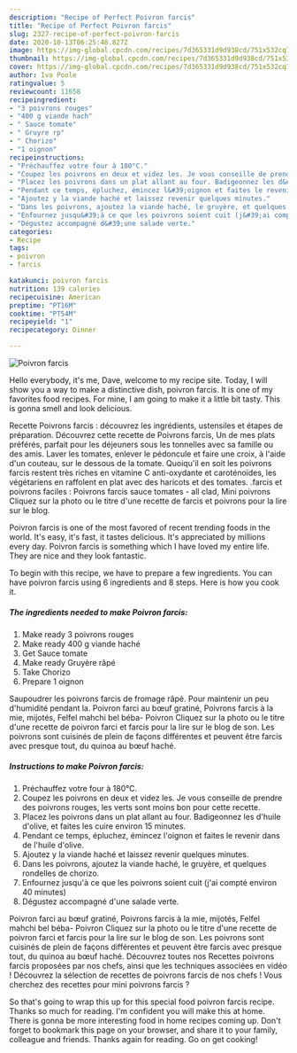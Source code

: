 ```yaml
---
description: "Recipe of Perfect Poivron farcis"
title: "Recipe of Perfect Poivron farcis"
slug: 2327-recipe-of-perfect-poivron-farcis
date: 2020-10-13T06:25:48.827Z
image: https://img-global.cpcdn.com/recipes/7d365331d9d938cd/751x532cq70/poivron-farcis-photo-principale-de-la-recette.jpg
thumbnail: https://img-global.cpcdn.com/recipes/7d365331d9d938cd/751x532cq70/poivron-farcis-photo-principale-de-la-recette.jpg
cover: https://img-global.cpcdn.com/recipes/7d365331d9d938cd/751x532cq70/poivron-farcis-photo-principale-de-la-recette.jpg
author: Iva Poole
ratingvalue: 5
reviewcount: 11658
recipeingredient:
- "3 poivrons rouges"
- "400 g viande hach"
- " Sauce tomate"
- " Gruyre rp"
- " Chorizo"
- "1 oignon"
recipeinstructions:
- "Préchauffez votre four à 180°C."
- "Coupez les poivrons en deux et videz les. Je vous conseille de prendre des poivrons rouges, les verts sont moins bon pour cette recette."
- "Placez les poivrons dans un plat allant au four. Badigeonnez les d&#39;huile d&#39;olive, et faites les cuire environ 15 minutes."
- "Pendant ce temps, épluchez, émincez l&#39;oignon et faites le revenir dans de l&#39;huile d&#39;olive."
- "Ajoutez y la viande haché et laissez revenir quelques minutes."
- "Dans les poivrons, ajoutez la viande haché, le gruyère, et quelques rondelles de chorizo."
- "Enfournez jusqu&#39;à ce que les poivrons soient cuit (j&#39;ai compté environ 40 minutes)"
- "Dégustez accompagné d&#39;une salade verte."
categories:
- Recipe
tags:
- poivron
- farcis

katakunci: poivron farcis 
nutrition: 139 calories
recipecuisine: American
preptime: "PT16M"
cooktime: "PT54M"
recipeyield: "1"
recipecategory: Dinner

---
```



![Poivron farcis](https://img-global.cpcdn.com/recipes/7d365331d9d938cd/751x532cq70/poivron-farcis-photo-principale-de-la-recette.jpg)

Hello everybody, it's me, Dave, welcome to my recipe site. Today, I will show you a way to make a distinctive dish, poivron farcis. It is one of my favorites food recipes. For mine, I am going to make it a little bit tasty. This is gonna smell and look delicious.

Recette Poivrons farcis : découvrez les ingrédients, ustensiles et étapes de préparation. Découvrez cette recette de Poivrons farcis, Un de mes plats préférés, parfait pour les déjeuners sous les tonnelles avec sa famille ou des amis. Laver les tomates, enlever le pédoncule et faire une croix, à l&#39;aide d&#39;un couteau, sur le dessous de la tomate. Quoiqu&#39;il en soit les poivrons farcis restent très riches en vitamine C anti-oxydante et caroténoïdes, les végétariens en raffolent en plat avec des haricots et des tomates. .farcis et poivrons faciles : Poivrons farcis sauce tomates - all clad, Mini poivrons Cliquez sur la photo ou le titre d&#39;une recette de farcis et poivrons pour la lire sur le blog.

Poivron farcis is one of the most favored of recent trending foods in the world. It's easy, it's fast, it tastes delicious. It's appreciated by millions every day. Poivron farcis is something which I have loved my entire life. They are nice and they look fantastic.


To begin with this recipe, we have to prepare a few ingredients. You can have poivron farcis using 6 ingredients and 8 steps. Here is how you cook it.

<!--inarticleads1-->

##### The ingredients needed to make Poivron farcis:

1. Make ready 3 poivrons rouges
1. Make ready 400 g viande haché
1. Get  Sauce tomate
1. Make ready  Gruyère râpé
1. Take  Chorizo
1. Prepare 1 oignon


Saupoudrer les poivrons farcis de fromage râpé. Pour maintenir un peu d&#39;humidité pendant la. Poivron farci au bœuf gratiné, Poivrons farcis à la mie, mijotés, Felfel mahchi bel béba- Poivron Cliquez sur la photo ou le titre d&#39;une recette de poivron farci et farcis pour la lire sur le blog de son. Les poivrons sont cuisinés de plein de façons différentes et peuvent être farcis avec presque tout, du quinoa au bœuf haché. 

<!--inarticleads2-->

##### Instructions to make Poivron farcis:

1. Préchauffez votre four à 180°C.
1. Coupez les poivrons en deux et videz les. Je vous conseille de prendre des poivrons rouges, les verts sont moins bon pour cette recette.
1. Placez les poivrons dans un plat allant au four. Badigeonnez les d&#39;huile d&#39;olive, et faites les cuire environ 15 minutes.
1. Pendant ce temps, épluchez, émincez l&#39;oignon et faites le revenir dans de l&#39;huile d&#39;olive.
1. Ajoutez y la viande haché et laissez revenir quelques minutes.
1. Dans les poivrons, ajoutez la viande haché, le gruyère, et quelques rondelles de chorizo.
1. Enfournez jusqu&#39;à ce que les poivrons soient cuit (j&#39;ai compté environ 40 minutes)
1. Dégustez accompagné d&#39;une salade verte.


Poivron farci au bœuf gratiné, Poivrons farcis à la mie, mijotés, Felfel mahchi bel béba- Poivron Cliquez sur la photo ou le titre d&#39;une recette de poivron farci et farcis pour la lire sur le blog de son. Les poivrons sont cuisinés de plein de façons différentes et peuvent être farcis avec presque tout, du quinoa au bœuf haché. Découvrez toutes nos Recettes poivrons farcis proposées par nos chefs, ainsi que les techniques associées en vidéo ! Découvrez la sélection de recettes de poivrons farcis de nos chefs ! Vous cherchez des recettes pour mini poivrons farcis ? 

So that's going to wrap this up for this special food poivron farcis recipe. Thanks so much for reading. I'm confident you will make this at home. There is gonna be more interesting food in home recipes coming up. Don't forget to bookmark this page on your browser, and share it to your family, colleague and friends. Thanks again for reading. Go on get cooking!

